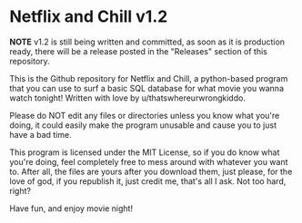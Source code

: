 # Netflix and Chill v1.2

**NOTE**
v1.2 is still being written and committed, as soon as it is production ready, there will be a release posted in the "Releases" section of this repository.

This is the Github repository for Netflix and Chill, a python-based program that you can use to surf a basic SQL database for what movie you wanna watch tonight! Written with love by u/thatswhereurwrongkiddo.

Please do NOT edit any files or directories unless you know what you're doing, it could easily make the program unusable and cause you to just have a bad time.

This program is licensed under the MIT License, so if you do know what you're doing, feel completely free to mess around with whatever you want to. After all, the files are yours after you download them, just please, for the love of god, if you republish it, just credit me, that's all I ask. Not too hard, right?

Have fun, and enjoy movie night!
